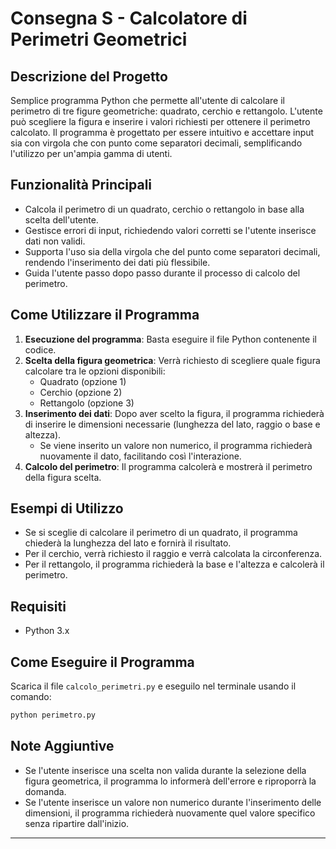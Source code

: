 # Consegna S - Calcolatore di Perimetri Geometrici

## Descrizione del Progetto

Semplice programma Python che permette all'utente di calcolare il perimetro di tre figure geometriche: quadrato, cerchio e rettangolo. L'utente può scegliere la figura e inserire i valori richiesti per ottenere il perimetro calcolato. Il programma è progettato per essere intuitivo e accettare input sia con virgola che con punto come separatori decimali, semplificando l'utilizzo per un'ampia gamma di utenti.

## Funzionalità Principali
- Calcola il perimetro di un quadrato, cerchio o rettangolo in base alla scelta dell'utente.
- Gestisce errori di input, richiedendo valori corretti se l'utente inserisce dati non validi.
- Supporta l'uso sia della virgola che del punto come separatori decimali, rendendo l'inserimento dei dati più flessibile.
- Guida l'utente passo dopo passo durante il processo di calcolo del perimetro.

## Come Utilizzare il Programma
1. **Esecuzione del programma**: Basta eseguire il file Python contenente il codice.
2. **Scelta della figura geometrica**: Verrà richiesto di scegliere quale figura calcolare tra le opzioni disponibili:
   - Quadrato (opzione 1)
   - Cerchio (opzione 2)
   - Rettangolo (opzione 3)
3. **Inserimento dei dati**: Dopo aver scelto la figura, il programma richiederà di inserire le dimensioni necessarie (lunghezza del lato, raggio o base e altezza).
   - Se viene inserito un valore non numerico, il programma richiederà nuovamente il dato, facilitando così l'interazione.
4. **Calcolo del perimetro**: Il programma calcolerà e mostrerà il perimetro della figura scelta.

## Esempi di Utilizzo
- Se si sceglie di calcolare il perimetro di un quadrato, il programma chiederà la lunghezza del lato e fornirà il risultato.
- Per il cerchio, verrà richiesto il raggio e verrà calcolata la circonferenza.
- Per il rettangolo, il programma richiederà la base e l'altezza e calcolerà il perimetro.

## Requisiti
- Python 3.x

## Come Eseguire il Programma
Scarica il file `calcolo_perimetri.py` e eseguilo nel terminale usando il comando:
```sh
python perimetro.py
```

## Note Aggiuntive
- Se l'utente inserisce una scelta non valida durante la selezione della figura geometrica, il programma lo informerà dell'errore e riproporrà la domanda.
- Se l'utente inserisce un valore non numerico durante l'inserimento delle dimensioni, il programma richiederà nuovamente quel valore specifico senza ripartire dall'inizio.

---
